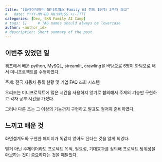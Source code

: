 ```yaml
---
title: "[플레이데이터 SK네트웍스 Family AI 캠프 10기] 3주차 회고"
#   date: YYYY-MM-DD HH:MM:SS +/-TTTT
categories: [Dev, SKN Family AI Camp]
# tags: []     # TAG names should always be lowercase
author: <author_id>
# description: Short summary of the post.
---
```


## 이번주 있었던 일

캠프에서 배운 python, MySQL, streamlit, crawling을 바탕으로 6명이 한팀으로 해서 미니프로젝트를 수행하였다. 

주제: 전국 자동차 등록 현황 및 기업 FAQ 조회 시스템

우리조는 미니프로젝트에 많은 시간을 사용하지 않기로 합의해서 주제의 기능만 구현하고 각자 공부 시간을 가졌다.

그러나 다른 조는 그 이상의 기능까지 구현하고 발표도 철저히 준비하였다.

## 느끼고 배운 것

화면설계도와 구현한 페이지가 똑같지 않아도 된다는 것을 알게 되었다.

별거 아닌 주제이더라도 프로젝트 목적, 필요성, 기대효과를 정의해 프로젝트 당위성을 확보하는 것이 중요하다는 것을 깨달았다.

